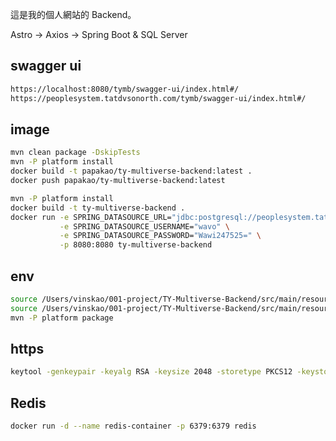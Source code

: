 這是我的個人網站的 Backend。

Astro -> Axios -> Spring Boot & SQL Server

## swagger ui

```bash
https://localhost:8080/tymb/swagger-ui/index.html#/
https://peoplesystem.tatdvsonorth.com/tymb/swagger-ui/index.html#/
```

## image

```bash
mvn clean package -DskipTests
mvn -P platform install
docker build -t papakao/ty-multiverse-backend:latest .
docker push papakao/ty-multiverse-backend:latest

mvn -P platform install
docker build -t ty-multiverse-backend .
docker run -e SPRING_DATASOURCE_URL="jdbc:postgresql://peoplesystem.tatdvsonorth.com:30000/peoplesystem" \
           -e SPRING_DATASOURCE_USERNAME="wavo" \
           -e SPRING_DATASOURCE_PASSWORD="Wawi247525=" \
           -p 8080:8080 ty-multiverse-backend

```

## env

```bash
source /Users/vinskao/001-project/TY-Multiverse-Backend/src/main/resources/env/env.local
source /Users/vinskao/001-project/TY-Multiverse-Backend/src/main/resources/env/env.platform
mvn -P platform package
```

## https
```bash
keytool -genkeypair -keyalg RSA -keysize 2048 -storetype PKCS12 -keystore keystore.p12 -validity 3650 -alias palais
```

## Redis

```bash
docker run -d --name redis-container -p 6379:6379 redis
```


